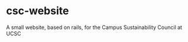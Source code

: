 csc-website
===========

A small website, based on rails, for the Campus Sustainability Council at UCSC
